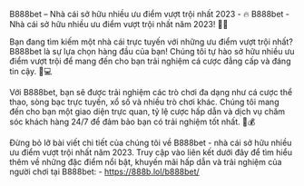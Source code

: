 B888bet – Nhà cái sở hữu nhiều ưu điểm vượt trội nhất 2023 - 🔥 B888bet - Nhà cái sở hữu nhiều ưu điểm vượt trội nhất năm 2023! 🌟💯

Bạn đang tìm kiếm một nhà cái trực tuyến với những ưu điểm vượt trội nhất? B888bet là sự lựa chọn hàng đầu của bạn! Chúng tôi tự hào sở hữu nhiều ưu điểm vượt trội để mang đến cho bạn trải nghiệm cá cược đẳng cấp và đáng tin cậy. 💪💻

Với B888bet, bạn sẽ được trải nghiệm các trò chơi đa dạng như cá cược thể thao, sòng bạc trực tuyến, xổ số và nhiều trò chơi khác. Chúng tôi mang đến cho bạn một giao diện trực quan, tỷ lệ cược hấp dẫn và dịch vụ chăm sóc khách hàng 24/7 để đảm bảo bạn có trải nghiệm tốt nhất. 🎰💰

Đừng bỏ lỡ bài viết chi tiết của chúng tôi về B888bet - nhà cái sở hữu nhiều ưu điểm vượt trội nhất năm 2023. Truy cập vào liên kết dưới đây để tìm hiểu thêm về những đặc điểm nổi bật, khuyến mãi hấp dẫn và trải nghiệm của người chơi tại B888bet: - https://888b.lol/b888bet/
